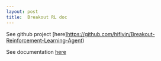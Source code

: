 ```yaml
---
layout: post
title:  Breakout RL doc
---
```


See github project [here]https://github.com/hiflyin/Breakout-Reinforcement-Learning-Agent)

See documentation [here](/breakout_RL.html)
